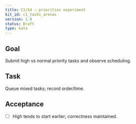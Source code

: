 ```yaml
---
title: C1/k4 — priorities experiment
kit_id: c1_tasks_arenas
version: 1.0
status: Draft
type: kata
---
```

## Goal
Submit high vs normal priority tasks and observe scheduling.
## Task
Queue mixed tasks; record order/time.
## Acceptance
- [ ] High tends to start earlier; correctness maintained.